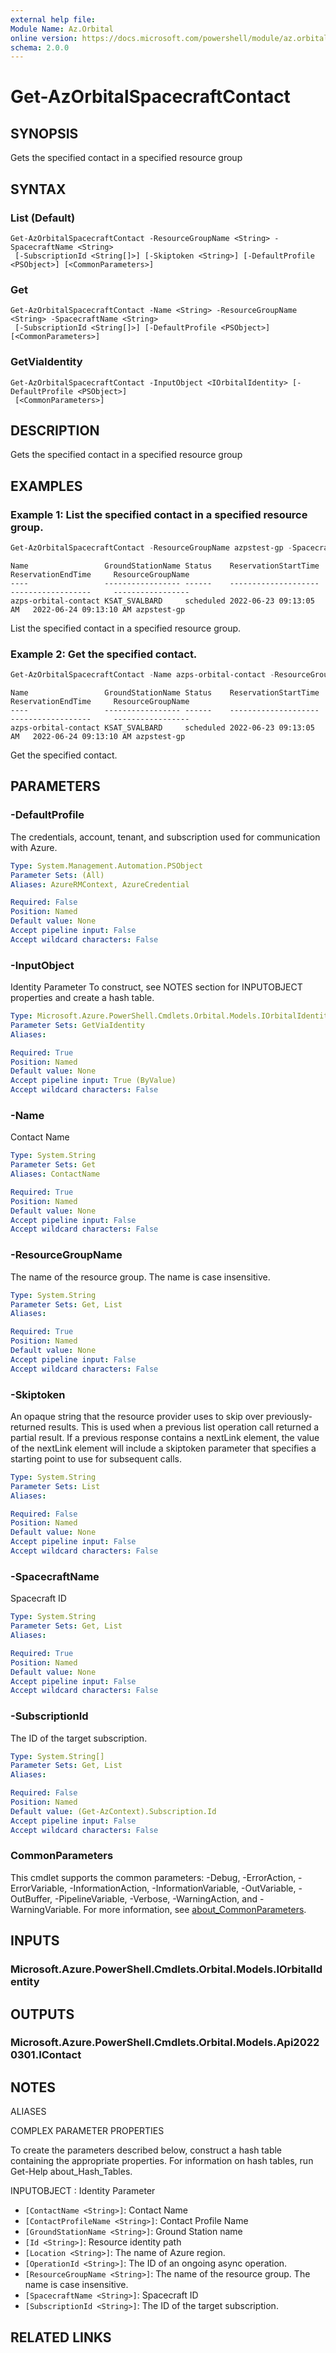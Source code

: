 ```yaml
---
external help file:
Module Name: Az.Orbital
online version: https://docs.microsoft.com/powershell/module/az.orbital/get-azorbitalspacecraftcontact
schema: 2.0.0
---
```


# Get-AzOrbitalSpacecraftContact

## SYNOPSIS
Gets the specified contact in a specified resource group

## SYNTAX

### List (Default)
```
Get-AzOrbitalSpacecraftContact -ResourceGroupName <String> -SpacecraftName <String>
 [-SubscriptionId <String[]>] [-Skiptoken <String>] [-DefaultProfile <PSObject>] [<CommonParameters>]
```

### Get
```
Get-AzOrbitalSpacecraftContact -Name <String> -ResourceGroupName <String> -SpacecraftName <String>
 [-SubscriptionId <String[]>] [-DefaultProfile <PSObject>] [<CommonParameters>]
```

### GetViaIdentity
```
Get-AzOrbitalSpacecraftContact -InputObject <IOrbitalIdentity> [-DefaultProfile <PSObject>]
 [<CommonParameters>]
```

## DESCRIPTION
Gets the specified contact in a specified resource group

## EXAMPLES

### Example 1: List the specified contact in a specified resource group.
```powershell
Get-AzOrbitalSpacecraftContact -ResourceGroupName azpstest-gp -SpacecraftName azps-orbitalspacecraft
```

```output
Name                 GroundStationName Status    ReservationStartTime     ReservationEndTime     ResourceGroupName
----                 ----------------- ------    --------------------     ------------------     -----------------
azps-orbital-contact KSAT_SVALBARD     scheduled 2022-06-23 09:13:05 AM   2022-06-24 09:13:10 AM azpstest-gp
```

List the specified contact in a specified resource group.

### Example 2: Get the specified contact.
```powershell
Get-AzOrbitalSpacecraftContact -Name azps-orbital-contact -ResourceGroupName azpstest-gp -SpacecraftName azps-orbitalspacecraft
```

```output
Name                 GroundStationName Status    ReservationStartTime     ReservationEndTime     ResourceGroupName
----                 ----------------- ------    --------------------     ------------------     -----------------
azps-orbital-contact KSAT_SVALBARD     scheduled 2022-06-23 09:13:05 AM   2022-06-24 09:13:10 AM azpstest-gp
```

Get the specified contact.

## PARAMETERS

### -DefaultProfile
The credentials, account, tenant, and subscription used for communication with Azure.

```yaml
Type: System.Management.Automation.PSObject
Parameter Sets: (All)
Aliases: AzureRMContext, AzureCredential

Required: False
Position: Named
Default value: None
Accept pipeline input: False
Accept wildcard characters: False
```

### -InputObject
Identity Parameter
To construct, see NOTES section for INPUTOBJECT properties and create a hash table.

```yaml
Type: Microsoft.Azure.PowerShell.Cmdlets.Orbital.Models.IOrbitalIdentity
Parameter Sets: GetViaIdentity
Aliases:

Required: True
Position: Named
Default value: None
Accept pipeline input: True (ByValue)
Accept wildcard characters: False
```

### -Name
Contact Name

```yaml
Type: System.String
Parameter Sets: Get
Aliases: ContactName

Required: True
Position: Named
Default value: None
Accept pipeline input: False
Accept wildcard characters: False
```

### -ResourceGroupName
The name of the resource group.
The name is case insensitive.

```yaml
Type: System.String
Parameter Sets: Get, List
Aliases:

Required: True
Position: Named
Default value: None
Accept pipeline input: False
Accept wildcard characters: False
```

### -Skiptoken
An opaque string that the resource provider uses to skip over previously-returned results.
This is used when a previous list operation call returned a partial result.
If a previous response contains a nextLink element, the value of the nextLink element will include a skiptoken parameter that specifies a starting point to use for subsequent calls.

```yaml
Type: System.String
Parameter Sets: List
Aliases:

Required: False
Position: Named
Default value: None
Accept pipeline input: False
Accept wildcard characters: False
```

### -SpacecraftName
Spacecraft ID

```yaml
Type: System.String
Parameter Sets: Get, List
Aliases:

Required: True
Position: Named
Default value: None
Accept pipeline input: False
Accept wildcard characters: False
```

### -SubscriptionId
The ID of the target subscription.

```yaml
Type: System.String[]
Parameter Sets: Get, List
Aliases:

Required: False
Position: Named
Default value: (Get-AzContext).Subscription.Id
Accept pipeline input: False
Accept wildcard characters: False
```

### CommonParameters
This cmdlet supports the common parameters: -Debug, -ErrorAction, -ErrorVariable, -InformationAction, -InformationVariable, -OutVariable, -OutBuffer, -PipelineVariable, -Verbose, -WarningAction, and -WarningVariable. For more information, see [about_CommonParameters](http://go.microsoft.com/fwlink/?LinkID=113216).

## INPUTS

### Microsoft.Azure.PowerShell.Cmdlets.Orbital.Models.IOrbitalIdentity

## OUTPUTS

### Microsoft.Azure.PowerShell.Cmdlets.Orbital.Models.Api20220301.IContact

## NOTES

ALIASES

COMPLEX PARAMETER PROPERTIES

To create the parameters described below, construct a hash table containing the appropriate properties. For information on hash tables, run Get-Help about_Hash_Tables.


INPUTOBJECT <IOrbitalIdentity>: Identity Parameter
  - `[ContactName <String>]`: Contact Name
  - `[ContactProfileName <String>]`: Contact Profile Name
  - `[GroundStationName <String>]`: Ground Station name
  - `[Id <String>]`: Resource identity path
  - `[Location <String>]`: The name of Azure region.
  - `[OperationId <String>]`: The ID of an ongoing async operation.
  - `[ResourceGroupName <String>]`: The name of the resource group. The name is case insensitive.
  - `[SpacecraftName <String>]`: Spacecraft ID
  - `[SubscriptionId <String>]`: The ID of the target subscription.

## RELATED LINKS


